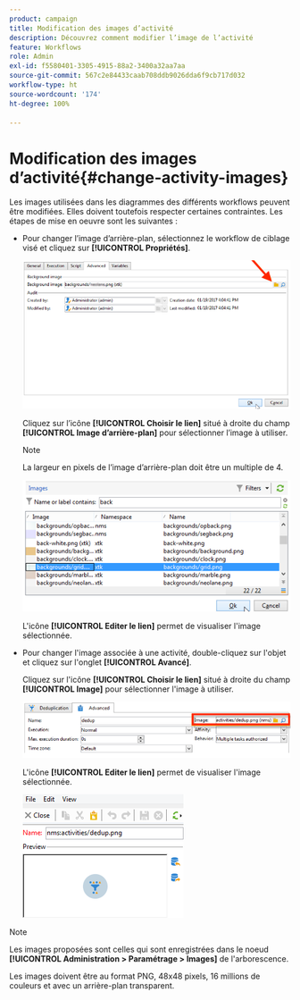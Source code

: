 ```yaml
---
product: campaign
title: Modification des images d’activité
description: Découvrez comment modifier l’image de l’activité
feature: Workflows
role: Admin
exl-id: f5580401-3305-4915-88a2-3400a32aa7aa
source-git-commit: 567c2e84433caab708ddb9026dda6f9cb717d032
workflow-type: ht
source-wordcount: '174'
ht-degree: 100%

---
```


# Modification des images d’activité{#change-activity-images}



Les images utilisées dans les diagrammes des différents workflows peuvent être modifiées. Elles doivent toutefois respecter certaines contraintes. Les étapes de mise en oeuvre sont les suivantes :

* Pour changer l’image d’arrière-plan, sélectionnez le workflow de ciblage visé et cliquez sur **[!UICONTROL Propriétés]**.

  ![](assets/s_user_segmentation_properties_tab.png)

  Cliquez sur l’icône **[!UICONTROL Choisir le lien]** situé à droite du champ **[!UICONTROL Image d’arrière-plan]** pour sélectionner l’image à utiliser.

  >[!NOTE]
  >
  >La largeur en pixels de l’image d’arrière-plan doit être un multiple de 4.

  ![](assets/s_user_segmentation_background_select.png)

  L&#39;icône **[!UICONTROL Editer le lien]** permet de visualiser l&#39;image sélectionnée.

* Pour changer l&#39;image associée à une activité, double-cliquez sur l&#39;objet et cliquez sur l&#39;onglet **[!UICONTROL Avancé]**.

  Cliquez sur l&#39;icône **[!UICONTROL Choisir le lien]** situé à droite du champ **[!UICONTROL Image]** pour sélectionner l&#39;image à utiliser.

  ![](assets/s_user_segmentation_activity_image.png)

  L&#39;icône **[!UICONTROL Editer le lien]** permet de visualiser l&#39;image sélectionnée.

  ![](assets/s_user_segmentation_activity_image_select.png)

>[!NOTE]
>
>Les images proposées sont celles qui sont enregistrées dans le noeud **[!UICONTROL Administration > Paramétrage > Images]** de l&#39;arborescence.
>  
>Les images doivent être au format PNG, 48x48 pixels, 16 millions de couleurs et avec un arrière-plan transparent.
